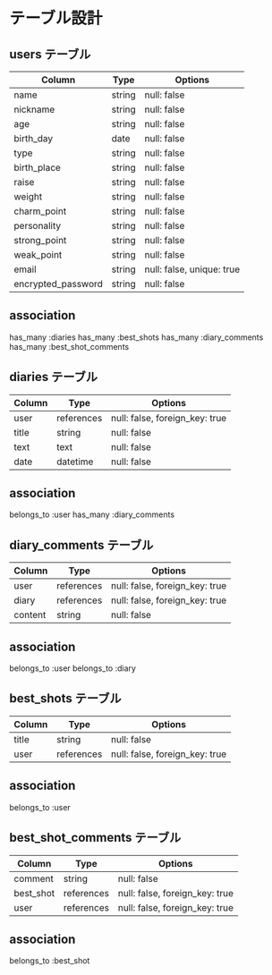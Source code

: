# テーブル設計

## users テーブル

| Column                 | Type   | Options                   |
| ---------------------- | ------ | --------------------------|
| name                   | string | null: false               |
| nickname               | string | null: false               |
| age                    | string | null: false               |
| birth_day              | date   | null: false               |
| type                   | string | null: false               |
| birth_place            | string | null: false               |
| raise                  | string | null: false               |
| weight                 | string | null: false               |
| charm_point            | string | null: false               |
| personality            | string | null: false               |
| strong_point           | string | null: false               |
| weak_point             | string | null: false               |
| email                  | string | null: false, unique: true |
| encrypted_password     | string | null: false               |

## association

  has_many :diaries
  has_many :best_shots
  has_many :diary_comments
  has_many :best_shot_comments

## diaries テーブル

| Column             | Type            | Options                         |
| ------------------ | --------------- | ------------------------------- |
| user               | references      | null: false, foreign_key: true  |
| title              | string          | null: false                     |
| text               | text            | null: false                     |
| date               | datetime        | null: false                     |

## association

belongs_to :user
has_many :diary_comments

## diary_comments テーブル

| Column     | Type       | Options                        |
| ---------- | ---------- | ------------------------------ |
| user       | references | null: false, foreign_key: true |
| diary      | references | null: false, foreign_key: true |
| content    | string     | null: false                    |
 
 ## association

belongs_to :user
belongs_to :diary

## best_shots テーブル

| Column             | Type            |Options                         |
| ------------------ | --------------- |------------------------------- |
| title              | string          | null: false                    |
| user               | references      | null: false, foreign_key: true |
 
## association

belongs_to :user

## best_shot_comments テーブル

| Column             | Type            |Options                         |
| ------------------ | --------------- |------------------------------- |
| comment            | string          | null: false                    |
| best_shot          | references      | null: false, foreign_key: true |
| user               | references      | null: false, foreign_key: true |
 
## association

belongs_to :best_shot